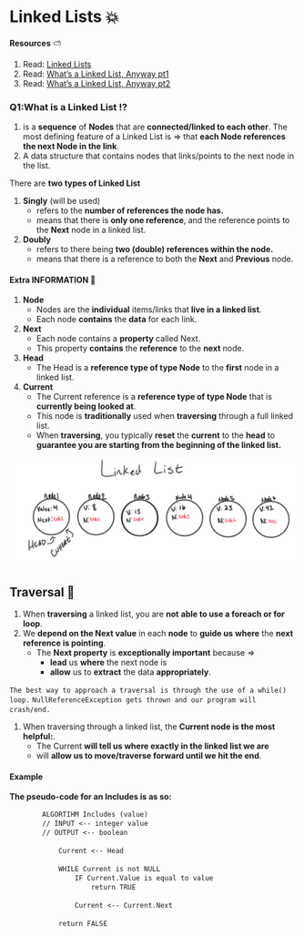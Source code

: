 # Linked Lists :boom:

**Resources** :partly_sunny:

1. Read: [Linked Lists](https://codefellows.github.io/common_curriculum/data_structures_and_algorithms/Code_401/class-05/resources/singly_linked_list.html)
1. Read: [What’s a Linked List, Anyway pt1](https://medium.com/basecs/whats-a-linked-list-anyway-part-1-d8b7e6508b9d)
1. Read: [What’s a Linked List, Anyway pt2](https://medium.com/basecs/whats-a-linked-list-anyway-part-2-131d96f71996)

### Q1:What is a Linked List :interrobang:

1. is a **sequence** of **Nodes** that are **connected/linked to each other**. The most defining feature of a Linked List is => that **each Node references the next Node in the link**.
1. A data structure that contains nodes that links/points to the next node in the list.

There are **two types of Linked List**

1.  **Singly** (will be used)
    - refers to the **number of references the node has.**
    - means that there is **only one reference**, and the reference points to the **Next** node in a linked list.
1.  **Doubly**
    - refers to there being **two (double) references within the node.**
    - means that there is a reference to both the **Next** and **Previous** node.

#### Extra INFORMATION :link:

1. **Node**
   - Nodes are the **individual** items/links that **live in a linked list**.
   - Each node **contains** the **data** for each link.
1. **Next**
   - Each node contains a **property** called Next.
   - This property **contains** the **reference** to the **next** node.
1. **Head**
   - The Head is a **reference type of type Node** to the **first** node in a linked list.
1. **Current**
   - The Current reference is a **reference type of type Node** that is **currently being looked at**.
   - This node is **traditionally** used when **traversing** through a full linked list.
   - When **traversing**, you typically **reset** the **current** to the **head** to **guarantee you are starting from the beginning of the linked list.**

![This is what a Singly Linked List looks like](img/LinkedList1.png)

## Traversal :white_square_button:

1. When **traversing** a linked list, you are **not** **able to use a foreach or for loop**.
1. We **depend on the Next value** in each **node** to **guide us** **where** the **next reference is pointing**.
   - The **Next property** is **exceptionally important** because =>
     - **lead** us **where** the next node is
     - **allow** us to **extract** the data **appropriately**.

`The best way to approach a traversal is through the use of a while() loop.`
`NullReferenceException gets thrown and our program will crash/end.`

1. When traversing through a linked list, the **Current node is the most helpful:**.
   - The Current **will tell us where exactly in the linked list we are**
   - will **allow us to move/traverse forward until we hit the end**.

#### Example

**The pseudo-code for an Includes is as so:**

```
		ALGORTIHM Includes (value)
		// INPUT <-- integer value
		// OUTPUT <-- boolean

			Current <-- Head

			WHILE Current is not NULL
				IF Current.Value is equal to value
					return TRUE

				Current <-- Current.Next

			return FALSE
```